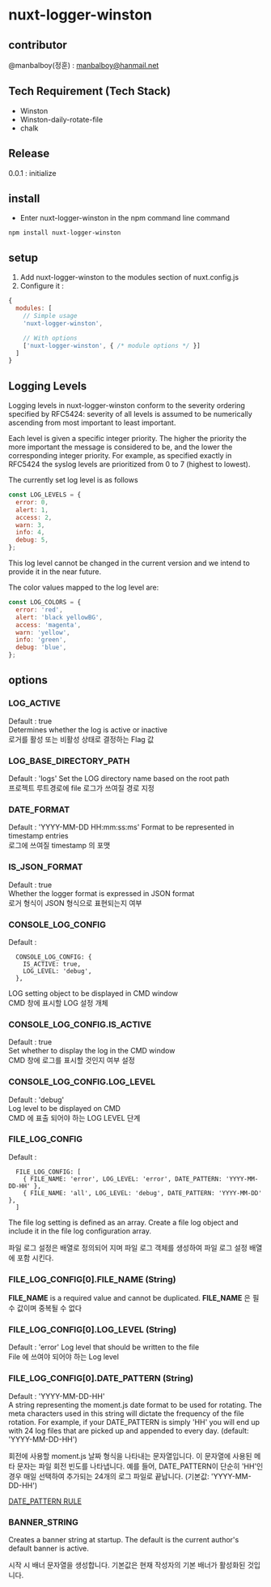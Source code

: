 # nuxt-logger-winston
 
## contributor
@manbalboy(정훈) : manbalboy@hanmail.net

## Tech Requirement (Tech Stack)
- Winston
- Winston-daily-rotate-file
- chalk

## Release
0.0.1 : initialize

## install
- Enter nuxt-logger-winston in the npm command line command
```shell
npm install nuxt-logger-winston
```

## setup
1. Add nuxt-logger-winston to the modules section of nuxt.config.js
2. Configure it : 

```js
{
  modules: [
    // Simple usage
    'nuxt-logger-winston',

    // With options
    ['nuxt-logger-winston', { /* module options */ }]
  ]
}
```

## Logging Levels
Logging levels in nuxt-logger-winston conform to the severity ordering specified by RFC5424: severity of all levels is assumed to be numerically ascending from most important to least important.

Each level is given a specific integer priority. The higher the priority the more important the message is considered to be, and the lower the corresponding integer priority. For example, as specified exactly in RFC5424 the syslog levels are prioritized from 0 to 7 (highest to lowest).

The currently set log level is as follows

```js
const LOG_LEVELS = {
  error: 0,
  alert: 1,
  access: 2,
  warn: 3,
  info: 4,
  debug: 5,
};
```
This log level cannot be changed in the current version and we intend to provide it in the near future.

The color values mapped to the log level are:

```js
const LOG_COLORS = {
  error: 'red',
  alert: 'black yellowBG',
  access: 'magenta',
  warn: 'yellow',
  info: 'green',
  debug: 'blue',
};
```


## options

### LOG_ACTIVE
Default : true  
Determines whether the log is active or inactive  
로거를 활성 또는 비활성 상태로 결정하는 Flag 값 

### LOG_BASE_DIRECTORY_PATH
Default : 'logs'
Set the LOG directory name based on the root path  
프로젝트 루트경로에 file 로그가 쓰여질 경로 지정

### DATE_FORMAT
Default : 'YYYY-MM-DD HH:mm:ss:ms'
Format to be represented in timestamp entries  
로그에 쓰여질 timestamp 의 포맷

### IS_JSON_FORMAT
Default : true  
Whether the logger format is expressed in JSON format  
로거 형식이 JSON 형식으로 표현되는지 여부

### CONSOLE_LOG_CONFIG
Default : 
```
  CONSOLE_LOG_CONFIG: {
    IS_ACTIVE: true,
    LOG_LEVEL: 'debug',
  },
```
LOG setting object to be displayed in CMD window  
CMD 창에 표시할 LOG 설정 개체

### CONSOLE_LOG_CONFIG.IS_ACTIVE
Default : true  
Set whether to display the log in the CMD window  
CMD 창에 로그를 표시할 것인지 여부 설정

### CONSOLE_LOG_CONFIG.LOG_LEVEL
Default : 'debug'  
Log level to be displayed on CMD  
CMD 에 표출 되어야 하는 LOG LEVEL 단계

### FILE_LOG_CONFIG
Default : 
```
  FILE_LOG_CONFIG: [
    { FILE_NAME: 'error', LOG_LEVEL: 'error', DATE_PATTERN: 'YYYY-MM-DD-HH' },
    { FILE_NAME: 'all', LOG_LEVEL: 'debug', DATE_PATTERN: 'YYYY-MM-DD' },
  ]
```
The file log setting is defined as an array.
Create a file log object and include it in the file log configuration array.  

파일 로그 설정은 배열로 정의되어 지며
파일 로그 객체를 생성하여 파일 로그 설정 배열에 포함 시킨다.

### FILE_LOG_CONFIG[0].FILE_NAME (String)
**FILE_NAME** is a required value and cannot be duplicated.
**FILE_NAME** 은 필수 값이며 중복될 수 없다

### FILE_LOG_CONFIG[0].LOG_LEVEL (String)
Default : 'error'
Log level that should be written to the file  
File 에 쓰여야 되어야 하는 Log level 

### FILE_LOG_CONFIG[0].DATE_PATTERN (String)
Default : 'YYYY-MM-DD-HH'  
A string representing the moment.js date format to be used for rotating. The meta characters used in this string will dictate the frequency of the file rotation. For example, if your DATE_PATTERN is simply 'HH' you will end up with 24 log files that are picked up and appended to every day. (default: 'YYYY-MM-DD-HH')

회전에 사용할 moment.js 날짜 형식을 나타내는 문자열입니다. 이 문자열에 사용된 메타 문자는 파일 회전 빈도를 나타냅니다. 예를 들어, DATE_PATTERN이 단순히 'HH'인 경우 매일 선택하여 추가되는 24개의 로그 파일로 끝납니다. (기본값: 'YYYY-MM-DD-HH')

[DATE_PATTERN RULE](https://momentjs.com/docs/#/displaying/format/)  

### BANNER_STRING
Creates a banner string at startup.
The default is the current author's default banner is active.  

시작 시 배너 문자열을 생성합니다.
기본값은 현재 작성자의 기본 배너가 활성화된 것입니다.